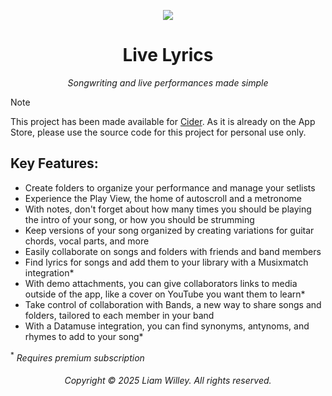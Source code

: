 <div align="center">

<img src="images/header.png"></img>

# Live Lyrics
*Songwriting and live performances made simple*

</div>

> [!NOTE]
> This project has been made available for [Cider](cider.hackclub.com). As it is already on the App Store, please use the source code for this project for personal use only.

## Key Features:
- Create folders to organize your performance and manage your setlists
- Experience the Play View, the home of autoscroll and a metronome
- With notes, don't forget about how many times you should be playing the intro of your song, or how you should be strumming
- Keep versions of your song organized by creating variations for guitar chords, vocal parts, and more
- Easily collaborate on songs and folders with friends and band members
- Find lyrics for songs and add them to your library with a Musixmatch integration*
- With demo attachments, you can give collaborators links to media outside of the app, like a cover on YouTube you want them to learn*
- Take control of collaboration with Bands, a new way to share songs and folders, tailored to each member in your band
- With a Datamuse integration, you can find synonyms, antynoms, and rhymes to add to your song*

<sup>*</sup> *Requires premium subscription*

<div align="center">
  
###### Copyright © 2025 Liam Willey. All rights reserved.

</div>
